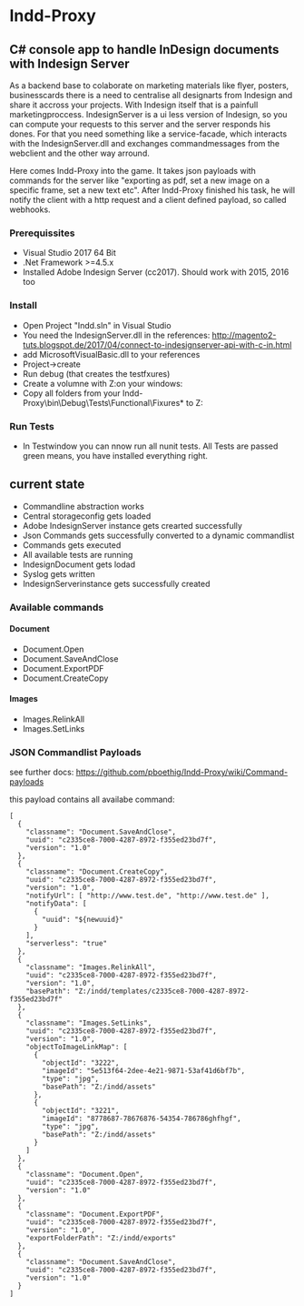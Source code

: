 # Indd-Proxy
## C# console app to handle InDesign documents with Indesign Server

As a backend base to colaborate on marketing materials like flyer, posters, businesscards there is a need to centralise all designarts from Indesign and share it accross your projects. With Indesign itself that is a painfull marketingproccess. IndesignServer is a ui less version of Indesign, so you can compute your requests to this server and the server responds his dones. For that you need something like a service-facade, which interacts with the IndesignServer.dll and exchanges commandmessages from the webclient and the other way arround.

Here comes Indd-Proxy into the game. It takes json payloads with commands for the server like "exporting as pdf, set a new image on a specific frame, set a new text etc". After Indd-Proxy finished his task, he will notify the client with a http request and a client defined payload, so called webhooks. 

### Prerequissites
- Visual Studio 2017 64 Bit
- .Net Framework >=4.5.x
- Installed Adobe Indesign Server (cc2017). Should work with 2015, 2016 too

### Install
- Open Project "Indd.sln" in Visual Studio
- You need the IndesignServer.dll in the references: http://magento2-tuts.blogspot.de/2017/04/connect-to-indesignserver-api-with-c-in.html 
- add MicrosoftVisualBasic.dll to your references
- Project->create
- Run debug (that creates the testfxures)
- Create a volumne with Z:on your windows: 
- Copy all folders from your <projectroot>Indd-Proxy\bin\Debug\Tests\Functional\Fixures\* to Z:    

### Run Tests
- In Testwindow you can nnow run all nunit tests. All Tests are passed green means, you have installed everything right.

## current state
- Commandline abstraction works 
- Central storageconfig gets loaded
- Adobe IndesignServer instance gets crearted successfully
- Json Commands gets successfully converted to a dynamic commandlist
- Commands gets executed
- All available tests are running
- IndesignDocument gets lodad
- Syslog gets written
- IndesignServerinstance gets successfully created

### Available commands
#### Document
- Document.Open
- Document.SaveAndClose
- Document.ExportPDF
- Document.CreateCopy
#### Images
- Images.RelinkAll
- Images.SetLinks

### JSON Commandlist Payloads

see further docs: https://github.com/pboethig/Indd-Proxy/wiki/Command-payloads

this payload contains all availabe command:

```
[
  {
    "classname": "Document.SaveAndClose",
    "uuid": "c2335ce8-7000-4287-8972-f355ed23bd7f",
    "version": "1.0"
  },
  {
    "classname": "Document.CreateCopy",
    "uuid": "c2335ce8-7000-4287-8972-f355ed23bd7f",
    "version": "1.0",
    "notifyUrl": [ "http://www.test.de", "http://www.test.de" ],
    "notifyData": [
      {
        "uuid": "${newuuid}"
      }
    ],
    "serverless": "true"
  },
  {
    "classname": "Images.RelinkAll",
    "uuid": "c2335ce8-7000-4287-8972-f355ed23bd7f",
    "version": "1.0",
    "basePath": "Z:/indd/templates/c2335ce8-7000-4287-8972-f355ed23bd7f"
  },
  {
    "classname": "Images.SetLinks",
    "uuid": "c2335ce8-7000-4287-8972-f355ed23bd7f",
    "version": "1.0",
    "objectToImageLinkMap": [
      {
        "objectId": "3222",
        "imageId": "5e513f64-2dee-4e21-9871-53af41d6bf7b",
        "type": "jpg",
        "basePath": "Z:/indd/assets"
      },
      {
        "objectId": "3221",
        "imageId": "8778687-78676876-54354-786786ghfhgf",
        "type": "jpg",
        "basePath": "Z:/indd/assets"
      }
    ]
  },
  {
    "classname": "Document.Open",
    "uuid": "c2335ce8-7000-4287-8972-f355ed23bd7f",
    "version": "1.0"
  },
  {
    "classname": "Document.ExportPDF",
    "uuid": "c2335ce8-7000-4287-8972-f355ed23bd7f",
    "version": "1.0",
    "exportFolderPath": "Z:/indd/exports"
  },
  {
    "classname": "Document.SaveAndClose",
    "uuid": "c2335ce8-7000-4287-8972-f355ed23bd7f",
    "version": "1.0"
  }
]
```


